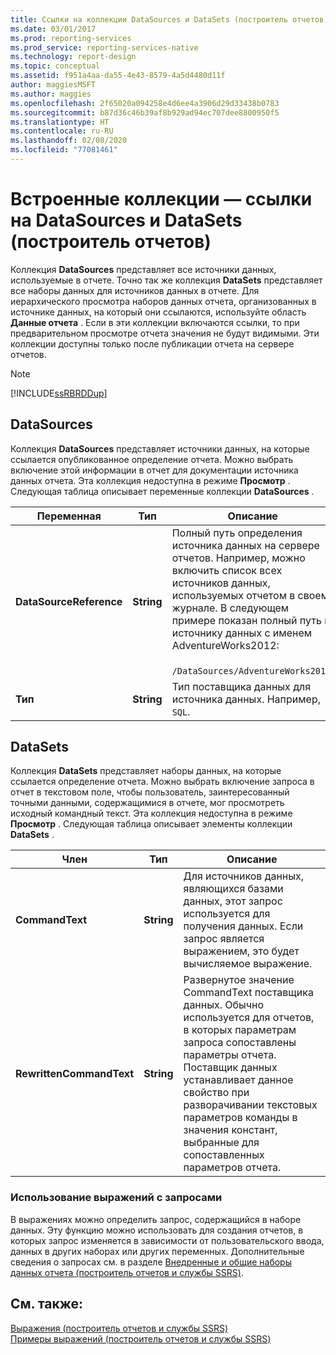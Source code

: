 ```yaml
---
title: Ссылки на коллекции DataSources и DataSets (построитель отчетов) | Документация Майкрософт
ms.date: 03/01/2017
ms.prod: reporting-services
ms.prod_service: reporting-services-native
ms.technology: report-design
ms.topic: conceptual
ms.assetid: f951a4aa-da55-4e43-8579-4a5d4480d11f
author: maggiesMSFT
ms.author: maggies
ms.openlocfilehash: 2f65020a094258e4d6ee4a3906d29d33438b0783
ms.sourcegitcommit: b87d36c46b39af8b929ad94ec707dee8800950f5
ms.translationtype: HT
ms.contentlocale: ru-RU
ms.lasthandoff: 02/08/2020
ms.locfileid: "77081461"
---
```

# <a name="built-in-collections---datasources-and-datasets-references-report-builder"></a>Встроенные коллекции — ссылки на DataSources и DataSets (построитель отчетов)
  Коллекция **DataSources** представляет все источники данных, используемые в отчете. Точно так же коллекция **DataSets** представляет все наборы данных для источников данных в отчете. Для иерархического просмотра наборов данных отчета, организованных в источнике данных, на который они ссылаются, используйте область **Данные отчета** . Если в эти коллекции включаются ссылки, то при предварительном просмотре отчета значения не будут видимыми. Эти коллекции доступны только после публикации отчета на сервере отчетов.  
  
> [!NOTE]  
>  [!INCLUDE[ssRBRDDup](../../includes/ssrbrddup-md.md)]  
  
## <a name="datasources"></a>DataSources  
 Коллекция **DataSources** представляет источники данных, на которые ссылается опубликованное определение отчета. Можно выбрать включение этой информации в отчет для документации источника данных отчета. Эта коллекция недоступна в режиме **Просмотр** . Следующая таблица описывает переменные коллекции **DataSources** .  
  
|**Переменная**|**Тип**|**Описание**|  
|------------------|--------------|---------------------|  
|**DataSourceReference**|**String**|Полный путь определения источника данных на сервере отчетов. Например, можно включить список всех источников данных, используемых отчетом в своем журнале. В следующем примере показан полный путь к источнику данных с именем AdventureWorks2012:<br /><br /> `/DataSources/AdventureWorks2012`.|  
|**Тип**|**String**|Тип поставщика данных для источника данных. Например, `SQL`.|  
  
## <a name="datasets"></a>DataSets  
 Коллекция **DataSets** представляет наборы данных, на которые ссылается определение отчета. Можно выбрать включение запроса в отчет в текстовом поле, чтобы пользователь, заинтересованный точными данными, содержащимися в отчете, мог просмотреть исходный командный текст. Эта коллекция недоступна в режиме **Просмотр** . Следующая таблица описывает элементы коллекции **DataSets** .  
  
|**Член**|**Тип**|**Описание**|  
|----------------|--------------|---------------------|  
|**CommandText**|**String**|Для источников данных, являющихся базами данных, этот запрос используется для получения данных. Если запрос является выражением, это будет вычисляемое выражение.|  
|**RewrittenCommandText**|**String**|Развернутое значение CommandText поставщика данных. Обычно используется для отчетов, в которых параметрам запроса сопоставлены параметры отчета. Поставщик данных устанавливает данное свойство при разворачивании текстовых параметров команды в значения констант, выбранные для сопоставленных параметров отчета.|  
  
### <a name="using-query-expressions"></a>Использование выражений с запросами  
 В выражениях можно определить запрос, содержащийся в наборе данных. Эту функцию можно использовать для создания отчетов, в которых запрос изменяется в зависимости от пользовательского ввода, данных в других наборах или других переменных. Дополнительные сведения о запросах см. в разделе [Внедренные и общие наборы данных отчета (построитель отчетов и службы SSRS)](../../reporting-services/report-data/report-embedded-datasets-and-shared-datasets-report-builder-and-ssrs.md).  
  
## <a name="see-also"></a>См. также:  
 [Выражения (построитель отчетов и службы SSRS)](../../reporting-services/report-design/expressions-report-builder-and-ssrs.md)   
 [Примеры выражений (построитель отчетов и службы SSRS)](../../reporting-services/report-design/expression-examples-report-builder-and-ssrs.md)  
  
  
